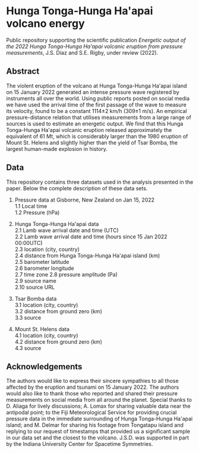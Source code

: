 # Hunga Tonga-Hunga Ha'apai volcano energy
Public repository supporting the scientific publication *Energetic output of the 2022 Hunga Tonga-Hunga Ha'apai volcanic eruption from pressure measurements*, J.S. Diaz and S.E. Rigby, under review (2022).

## Abstract
The violent eruption of the volcano at Hunga Tonga-Hunga Ha'apai island on 15 January 2022 generated an intense pressure wave registered by instruments all over the world.
Using public reports posted on social media we have used the arrival time of the first passage of the wave to measure its velocity, found to be a constant 1114&#177;2 km/h (309&#177;1 m/s).
An empirical pressure-distance relation that utilises measurements from a large range of sources is used to estimate an energetic output. We find that this Hunga Tonga-Hunga Ha'apai volcanic eruption released approximately the equivalent of 61 Mt, which is considerably larger than the 1980 eruption of Mount St. Helens and slightly higher than the yield of Tsar Bomba, the largest human-made explosion in history.

## Data

This repository contains three datasets used in the analysis presented in the paper. Below the complete description of these data sets.

 1. Pressure data at Gisborne, New Zealand on Jan 15, 2022    
   1.1 Local time  
   1.2 Pressure (hPa) 

 2. Hunga Tonga-Hunga Ha'apai data  
   2.1 Lamb wave arrival date and time (UTC)  
   2.2 Lamb wave arrival date and time (hours since 15 Jan 2022 00:00UTC)  
   2.3 location (city, country)  
   2.4 distance from Hunga Tonga-Hunga Ha'apai island (km)  
   2.5 barometer latitude  
   2.6 barometer longitude  
   2.7 time zone
   2.8 pressure amplitude (Pa)  
   2.9 source name  
   2.10 source URL  
 3. Tsar Bomba data  
  3.1 location (city, country)  
  3.2 distance from ground zero (km)  
  3.3 source  
 4. Mount St. Helens data  
  4.1 location (city, country)  
  4.2 distance from ground zero (km)  
  4.3 source  




## Acknowledgements
The authors would like to express their sincere sympathies to all those affected by the eruption and tsunami on 15 January 2022. The authors would also like to thank those who reported and shared their pressure measurements on social media from all around the planet.
		Special thanks to D. Aliaga for lively discussions; A. Lomax for sharing valuable data near the antipodal point; to the Fiji Meteorological Service for providing crucial pressure data in the immediate surrounding of Hunga Tonga-Hunga Ha'apai island; and M. Delmar for sharing his footage from Tongatapu island and replying to our request of timestamps that provided us a significant sample in our data set and the closest to the volcano. 
		J.S.D. was supported in part by the Indiana University Center for Spacetime Symmetries.
